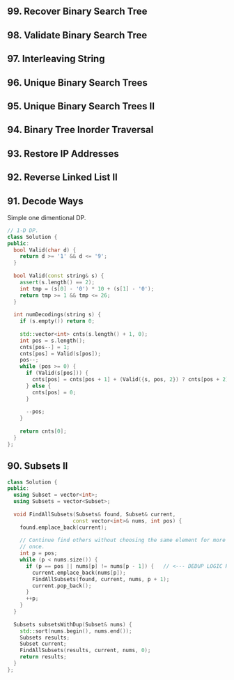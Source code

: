 ## 99. Recover Binary Search Tree  
## 98. Validate Binary Search Tree 
## 97. Interleaving String 
## 96. Unique Binary Search Trees  
## 95. Unique Binary Search Trees II 
## 94. Binary Tree Inorder Traversal 
## 93. Restore IP Addresses  
## 92. Reverse Linked List II  
## 91. Decode Ways 

Simple one dimentional DP.

```cpp
// 1-D DP.
class Solution {
public:
  bool Valid(char d) {
    return d >= '1' && d <= '9';
  }
  
  bool Valid(const string& s) {
    assert(s.length() == 2);
    int tmp = (s[0] - '0') * 10 + (s[1] - '0');
    return tmp >= 1 && tmp <= 26;
  }
  
  int numDecodings(string s) {
    if (s.empty()) return 0;
    
    std::vector<int> cnts(s.length() + 1, 0);
    int pos = s.length();
    cnts[pos--] = 1;
    cnts[pos] = Valid(s[pos]);
    pos--;
    while (pos >= 0) {
      if (Valid(s[pos])) {
        cnts[pos] = cnts[pos + 1] + (Valid({s, pos, 2}) ? cnts[pos + 2] : 0);
      } else {
        cnts[pos] = 0;
      }
      
      --pos;
    }
    
    return cnts[0];
  }
};
```

## 90. Subsets II

```cpp
class Solution {
public:
  using Subset = vector<int>;
  using Subsets = vector<Subset>;
  
  void FindAllSubsets(Subsets& found, Subset& current,
                     const vector<int>& nums, int pos) {
    found.emplace_back(current);
    
    // Continue find others without choosing the same element for more than
    // once.
    int p = pos;
    while (p < nums.size()) {
      if (p == pos || nums[p] != nums[p - 1]) {   // <--- DEDUP LOGIC HERE>
        current.emplace_back(nums[p]);
        FindAllSubsets(found, current, nums, p + 1);
        current.pop_back();
      }
      ++p;
    }
  }
  
  Subsets subsetsWithDup(Subset& nums) {
    std::sort(nums.begin(), nums.end());
    Subsets results;
    Subset current;
    FindAllSubsets(results, current, nums, 0);
    return results;
  }
};
```
